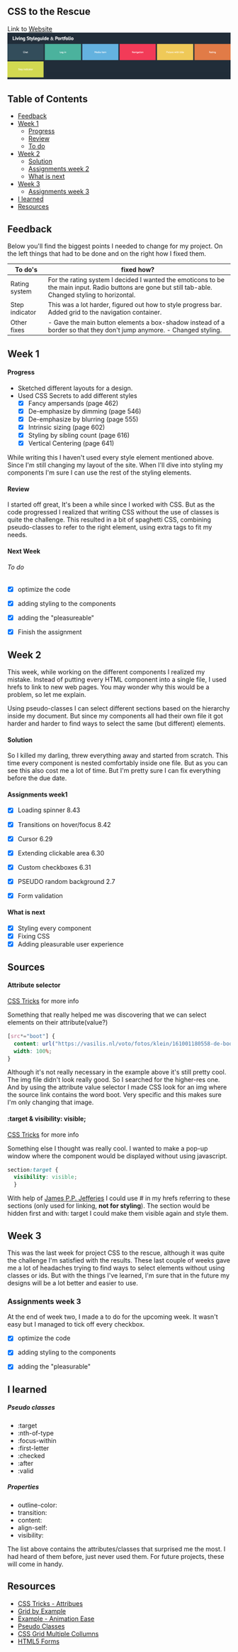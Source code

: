 ## CSS to the Rescue
Link to  [Website](https://jajan20.github.io/cssttr/index.html)
![](https://github.com/jajan20/cssttr/blob/master/previewStyleguide.png)

## Table of Contents
- [Feedback](#feedback)
- [Week 1](#week-1)
    - [Progress](#progress)
    - [Review](#review)
    - [To do](#next-week)
- [Week 2](#week-2)
    - [Solution](#solution)
    - [Assignments week 2](#assignments-week-2)
    - [What is next](#what-is-next)
- [Week 3](#week-3)
    - [Assignments week 3](#assignments-week-3)
- [I learned](#i-learned)
- [Resources](#resources)


## Feedback

Below you'll find the biggest points I needed to change for my project. On the left things that had to be done and on the right how I fixed them. 

| To do's        | fixed how?                                                                                                                                             |
|----------------|--------------------------------------------------------------------------------------------------------------------------------------------------------|
| Rating system  | For the rating system I decided I wanted the emoticons to be the main input. Radio buttons are gone but still tab-able. Changed styling to horizontal. |
| Step indicator | This was a lot harder, figured out how to style progress bar.  Added grid to the navigation container.                                                 |
| Other fixes    | - Gave the main button elements a box-shadow instead of a border so that they don't jump anymore. - Changed styling.                                   |


## Week 1
#### Progress


- Sketched different layouts for a design.
- Used CSS Secrets to add different styles
    - [x] Fancy ampersands (page 462)
    - [x] De-emphasize by dimming (page 546)
    - [x] De-emphasize by blurring (page 555)
    - [x] Intrinsic sizing (page 602)
    - [x] Styling by sibling count (page 616)
    - [x] Vertical Centering (page 641)

While writing this I haven't used every style element mentioned above. Since I'm still changing my layout of the site. When I'll dive into styling my components I'm sure I can use the rest of the styling elements.

#### Review
I started off great, It's been a while since I worked with CSS. But as the code progressed I realized that writing CSS without the use of classes is quite the challenge. This resulted in a bit of spaghetti CSS, combining pseudo-classes to refer to the right element, using extra tags to fit my needs.

#### Next Week
###### To do
- [x] optimize the code
- [x] adding styling to the components
- [x] adding the "pleasureable"
- [x] Finish the assignment


## Week 2
This week, while working on the different components I realized my mistake. Instead of putting every HTML component into a single file, I used hrefs to link to new web pages. You may wonder why this would be a problem, so let me explain. 

Using pseudo-classes I can select different sections based on the hierarchy inside my document. But since my components all had their own file it got harder and harder to find ways to select the same (but different) elements.

#### Solution
So I killed my darling, threw everything away and started from scratch. This time every component is nested comfortably inside one file. But as you can see this also cost me a lot of time. But I'm pretty sure I can fix everything before the due date. 

#### Assignments week1
- [x] Loading spinner 8.43
- [x] Transitions on hover/focus 8.42
- [x] Cursor 6.29
- [x] Extending clickable area 6.30
- [x] Custom checkboxes 6.31
- [x] PSEUDO random background 2.7
- [x] Form validation 



#### What is next
- [x] Styling every component
- [x] Fixing CSS
- [x] Adding pleasurable user experience

## Sources
#### Attribute selector
[CSS Tricks](https://css-tricks.com/almanac/selectors/t/target/) for more info

Something that really helped me was discovering that we can select elements on their attribute(value?)

```css
[src*="boot"] {
  content: url("https://vasilis.nl/voto/fotos/klein/161001180558-de-boot-gemist-2500.jpg");
  width: 100%;
}
```
Although it's not really necessary in the example above it's still pretty cool. The img file didn't look really good. So I searched for the higher-res one. And by using the attribute value selector I made CSS look for an img where the source link contains the word boot. Very specific and this makes sure I'm only changing that image.

#### :target & visibility: visible;
[CSS Tricks](https://css-tricks.com/almanac/selectors/a/attribute/) for more info

Something else I thought was really cool. I wanted to make a pop-up window where the component would be displayed without using javascript. 

```css
section:target {
  visibility: visible;
  }
```
With help of [James P.P. Jefferies](https://github.com/Jamerrone) I could use # in my hrefs referring to these sections (only used for linking, **not for styling**). The section would be hidden first and with: target I could make them visible again and style them.

## Week 3

This was the last week for project CSS to the rescue, although it was quite the challenge I'm satisfied with the results. These last couple of weeks gave me a lot of headaches trying to find ways to select elements without using classes or ids. But with the things I've learned, I'm sure that in the future my designs will be a lot better and easier to use.

### Assignments week 3
At the end of week two, I made a to do for the upcoming week. It wasn't easy but I managed to tick off every checkbox.

- [x] optimize the code
- [x] adding styling to the components
- [x] adding the "pleasurable"


## I learned
##### Pseudo classes

- :target
- :nth-of-type
- :focus-within
- :first-letter
- :checked
- :after
- :valid

##### Properties
- outline-color:
- transition:
- content:
- align-self:
- visibility:

The list above contains the attributes/classes that surprised me the most. I had heard of them before, just never used them. For future projects, these will come in handy.

## Resources
- [CSS Tricks - Attribues](https://css-tricks.com/almanac/selectors/a/attribute/)
- [Grid by Example](https://gridbyexample.com/examples/ )
- [Example - Animation Ease](https://codepen.io/P1N2O/pen/pyBNzX)
- [Pseudo Classes](https://www.w3.org/TR/selectors-3/#the-user-action-pseudo-classes-hover-act)
- [CSS Grid Multiple Collumns](https://medium.com/@patrickbrosset/css-grid-css-multi-columns-7664f59bb60c)
- [HTML5 Forms](https://www.html5rocks.com/en/tutorials/forms/html5forms/)
